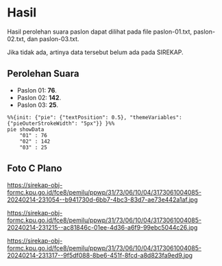 # Hasil

Hasil perolehan suara paslon dapat dilihat pada file paslon-01.txt, paslon-02.txt, dan paslon-03.txt.

Jika tidak ada, artinya data tersebut belum ada pada SIREKAP.

## Perolehan Suara

 * Paslon 01: **76**.
 * Paslon 02: **142**.
 * Paslon 03: **25**.

```mermaid
%%{init: {"pie": {"textPosition": 0.5}, "themeVariables": {"pieOuterStrokeWidth": "5px"}} }%%
pie showData
    "01" : 76
    "02" : 142
    "03" : 25
```
## Foto C Plano

https://sirekap-obj-formc.kpu.go.id/fce8/pemilu/ppwp/31/73/06/10/04/3173061004085-20240214-231054--b941730d-6bb7-4bc3-83d7-ae73e442a1af.jpg

https://sirekap-obj-formc.kpu.go.id/fce8/pemilu/ppwp/31/73/06/10/04/3173061004085-20240214-231215--ac81846c-01ee-4d36-a6f9-99ebc5044c26.jpg

https://sirekap-obj-formc.kpu.go.id/fce8/pemilu/ppwp/31/73/06/10/04/3173061004085-20240214-231317--9f5df088-8be6-451f-8fcd-a8d823fa9ed9.jpg
